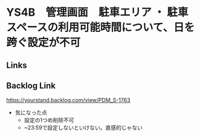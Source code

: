 # YS4B　管理画面　駐車エリア ・ 駐車スペースの利用可能時間について、日を跨ぐ設定が不可

## Links

## Backlog Link
https://yourstand.backlog.com/view/PDM_S-1763

- 気になった点
	- 設定の1つめ削除不可
	- ~23:59で設定しないといけない。直感的じゃない